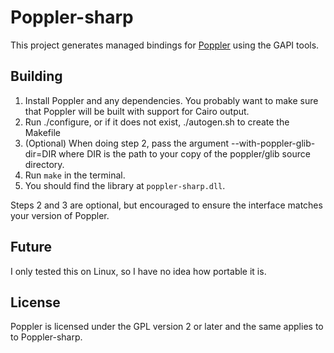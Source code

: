Poppler-sharp
=============

This project generates managed bindings for
[Poppler](http://poppler.freedesktop.org/) using the GAPI tools.

Building
--------

1. Install Poppler and any dependencies. You probably want to make sure that
   Poppler will be built with support for Cairo output.
2. Run ./configure, or if it does not exist, ./autogen.sh to create the Makefile
3. (Optional) When doing step 2, pass the argument --with-poppler-glib-dir=DIR
   where DIR is the path to your copy of the poppler/glib source directory.
4. Run `make` in the terminal.
5. You should find the library at `poppler-sharp.dll`.

Steps 2 and 3 are optional, but encouraged to ensure the interface matches your
version of Poppler.

Future
------

I only tested this on Linux, so I have no idea how portable it is.

License
-------

Poppler is licensed under the GPL version 2 or later and the same applies to
to Poppler-sharp.
